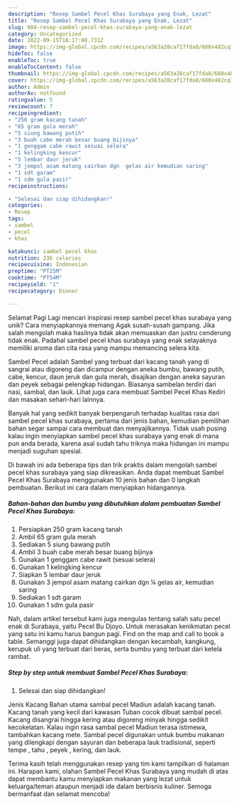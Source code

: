 ```yaml
---
description: "Resep Sambel Pecel Khas Surabaya yang Enak, Lezat"
title: "Resep Sambel Pecel Khas Surabaya yang Enak, Lezat"
slug: 984-resep-sambel-pecel-khas-surabaya-yang-enak-lezat
category: Uncategorized
date: 2022-09-15T18:17:08.731Z
image: https://img-global.cpcdn.com/recipes/a563a28caf17fda8/680x482cq70/sambel-pecel-khas-surabaya-foto-resep-utama.jpg
hideToc: false
enableToc: true
enableTocContent: false
thumbnail: https://img-global.cpcdn.com/recipes/a563a28caf17fda8/680x482cq70/sambel-pecel-khas-surabaya-foto-resep-utama.jpg
cover: https://img-global.cpcdn.com/recipes/a563a28caf17fda8/680x482cq70/sambel-pecel-khas-surabaya-foto-resep-utama.jpg
author: Admin
authorAv: notfound
ratingvalue: 5
reviewcount: 7
recipeingredient:
- "250 gram kacang tanah"
- "65 gram gula merah"
- "5 siung bawang putih"
- "3 buah cabe merah besar buang bijinya"
- "1 genggam cabe rawit sesuai selera"
- "1 kelingking kencur"
- "5 lembar daur jeruk"
- "3 jempol asam matang cairkan dgn  gelas air kemudian saring"
- "1 sdt garam"
- "1 sdm gula pasir"
recipeinstructions:

- "Selesai dan siap dihidangkan!"
categories:
- Resep
tags:
- sambel
- pecel
- khas

katakunci: sambel pecel khas 
nutrition: 236 calories
recipecuisine: Indonesian
preptime: "PT25M"
cooktime: "PT54M"
recipeyield: "1"
recipecategory: Dinner

---
```



Selamat Pagi Lagi mencari inspirasi resep sambel pecel khas surabaya yang unik? Cara menyiapkannya memang Agak susah-susah gampang. Jika salah mengolah maka hasilnya tidak akan memuaskan dan justru cenderung tidak enak. Padahal sambel pecel khas surabaya yang enak selayaknya memiliki aroma dan cita rasa yang mampu memancing selera kita.


Sambel Pecel adalah Sambel yang terbuat dari kacang tanah yang di sangrai atau digoreng dan dicampur dengan aneka bumbu, bawang putih, cabe, kencur, daun jeruk dan gula merah, disajikan dengan aneka sayuran dan peyek sebagai pelengkap hidangan. Biasanya sambelan terdiri dari nasi, sambal, dan lauk. Lihat juga cara membuat Sambel Pecel Khas Kediri dan masakan sehari-hari lainnya.

Banyak hal yang sedikit banyak berpengaruh terhadap kualitas rasa dari sambel pecel khas surabaya, pertama dari jenis bahan, kemudian pemilihan bahan segar sampai cara membuat dan menyajikannya. Tidak usah pusing kalau ingin menyiapkan sambel pecel khas surabaya yang enak di mana pun anda berada, karena asal sudah tahu triknya maka hidangan ini mampu menjadi suguhan spesial.


Di bawah ini ada beberapa tips dan trik praktis dalam mengolah sambel pecel khas surabaya yang siap dikreasikan. Anda dapat membuat Sambel Pecel Khas Surabaya menggunakan 10 jenis bahan dan 0 langkah pembuatan. Berikut ini cara dalam menyiapkan hidangannya.

<!--inarticleads1-->

##### Bahan-bahan dan bumbu yang dibutuhkan dalam pembuatan Sambel Pecel Khas Surabaya:

1. Persiapkan 250 gram kacang tanah
1. Ambil 65 gram gula merah
1. Sediakan 5 siung bawang putih
1. Ambil 3 buah cabe merah besar buang bijinya
1. Gunakan 1 genggam cabe rawit (sesuai selera)
1. Gunakan 1 kelingking kencur
1. Siapkan 5 lembar daur jeruk
1. Gunakan 3 jempol asam matang cairkan dgn ¼ gelas air, kemudian saring
1. Sediakan 1 sdt garam
1. Gunakan 1 sdm gula pasir


Nah, dalam artikel tersebut kami juga mengulas tentang salah satu pecel enak di Surabaya, yaitu Pecel Bu Djoyo. Untuk merasakan kenikmatan pecel yang satu ini kamu harus bangun pagi. Find on the map and call to book a table. Semanggi juga dapat dihidangkan dengan kecambah, kangkung, kerupuk uli yang terbuat dari beras, serta bumbu yang terbuat dari ketela rambat. 

<!--inarticleads2-->

##### Step by step untuk membuat Sambel Pecel Khas Surabaya:


1. Selesai dan siap dihidangkan!

Jenis Kacang Bahan utama sambal pecel Madiun adalah kacang tanah. Kacang tanah yang kecil dari kawasan Tuban cocok dibuat sambal pecel. Kacang disangrai hingga kering atau digoreng minyak hingga sedikit kecokelatan. Kalau ingin rasa sambal pecel Madiun terasa istimewa, tambahkan kacang mete. Sambal pecel digunakan untuk bumbu makanan yang dilengkapi dengan sayuran dan beberapa lauk tradisional, seperti tempe , tahu , peyek , kering, dan lauk. 

Terima kasih telah menggunakan resep yang tim kami tampilkan di halaman ini. Harapan kami, olahan Sambel Pecel Khas Surabaya yang mudah di atas dapat membantu kamu menyiapkan makanan yang lezat untuk keluarga/teman ataupun menjadi ide dalam berbisnis kuliner. Semoga bermanfaat dan selamat mencoba!
